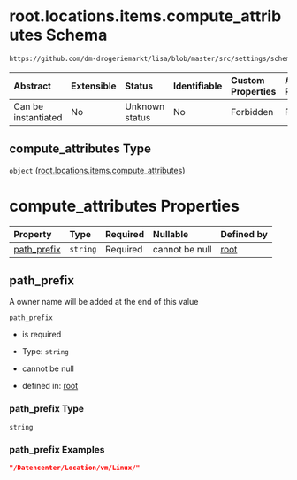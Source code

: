 # root.locations.items.compute\_attributes Schema

```txt
https://github.com/dm-drogeriemarkt/lisa/blob/master/src/settings/schema.json#/properties/locations/items/properties/compute_attributes
```



| Abstract            | Extensible | Status         | Identifiable | Custom Properties | Additional Properties | Access Restrictions | Defined In                                                                               |
| :------------------ | :--------- | :------------- | :----------- | :---------------- | :-------------------- | :------------------ | :--------------------------------------------------------------------------------------- |
| Can be instantiated | No         | Unknown status | No           | Forbidden         | Forbidden             | none                | [settings.schema.json\*](../../src/settings/settings.schema.json "open original schema") |

## compute\_attributes Type

`object` ([root.locations.items.compute\_attributes](settings-properties-rootlocations-rootlocationsitems-properties-rootlocationsitemscompute_attributes.md))

# compute\_attributes Properties

| Property                     | Type     | Required | Nullable       | Defined by                                                                                                                                                                                                                                                                                              |
| :--------------------------- | :------- | :------- | :------------- | :------------------------------------------------------------------------------------------------------------------------------------------------------------------------------------------------------------------------------------------------------------------------------------------------------ |
| [path\_prefix](#path_prefix) | `string` | Required | cannot be null | [root](settings-properties-rootlocations-rootlocationsitems-properties-rootlocationsitemscompute_attributes-properties-path_prefix.md "https://github.com/dm-drogeriemarkt/lisa/blob/master/src/settings/schema.json#/properties/locations/items/properties/compute_attributes/properties/path_prefix") |

## path\_prefix

A owner name will be added at the end of this value

`path_prefix`

*   is required

*   Type: `string`

*   cannot be null

*   defined in: [root](settings-properties-rootlocations-rootlocationsitems-properties-rootlocationsitemscompute_attributes-properties-path_prefix.md "https://github.com/dm-drogeriemarkt/lisa/blob/master/src/settings/schema.json#/properties/locations/items/properties/compute_attributes/properties/path_prefix")

### path\_prefix Type

`string`

### path\_prefix Examples

```json
"/Datencenter/Location/vm/Linux/"
```

